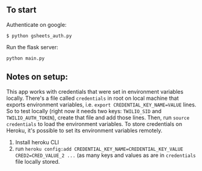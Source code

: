 ## To start

Authenticate on google:
```
$ python gsheets_auth.py
```

Run the flask server:

```
python main.py
```

## Notes on setup:

This app works with credentials that were set in environment variables locally. There's a file called `credentials` in root on local machine that exports environment variables, i.e. `export CREDENTIAL_KEY_NAME=VALUE` lines. So to test locally (right now it needs two keys: `TWILIO_SID` and `TWILIO_AUTH_TOKEN`), create that file and add those lines. Then, run `source credentials` to load the environment variables. To store credentials on Heroku, it's possible to set its environment variables remotely.

1. Install heroku CLI
2. run `heroku config:add CREDENTIAL_KEY_NAME=CREDENTIAL_KEY_VALUE CRED2=CRED_VALUE_2 ...` (as many keys and values as are in `credentials` file locally stored.